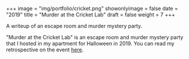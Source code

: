 +++
image = "img/portfolio/cricket.png"
showonlyimage = false
date = "2019"
title = "Murder at the Cricket Lab"
draft = false
weight = 7
+++

A writeup of an escape room and murder mystery party.
<!--more-->

"Murder at the Cricket Lab" is an escape room and murder mystery party that I hosted in my apartment for Halloween in 2019. You can read my retrospective on the event [here](https://medium.com/@jordanminjie/murder-at-the-cricket-lab-a-postmortem-2312e398de04).
